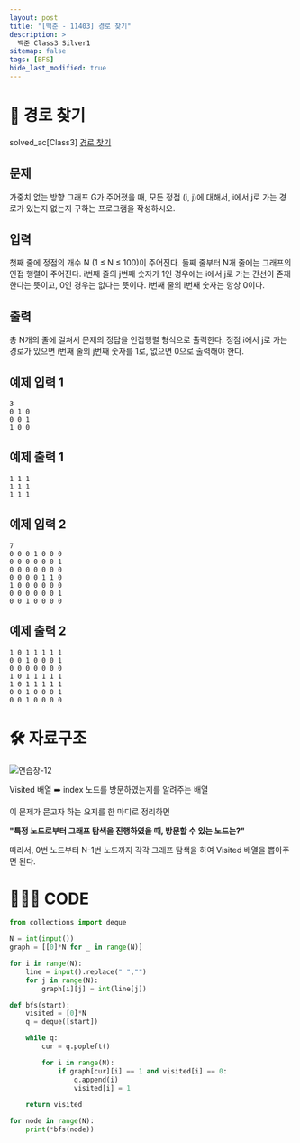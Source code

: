 ```yaml
---
layout: post
title: "[백준 - 11403] 경로 찾기"
description: >
  백준 Class3 Silver1
sitemap: false
tags: [BFS]
hide_last_modified: true
---
```


# 🔎 경로 찾기

solved_ac[Class3] [경로 찾기](https://www.acmicpc.net/problem/11403)

## 문제
가중치 없는 방향 그래프 G가 주어졌을 때, 모든 정점 (i, j)에 대해서, i에서 j로 가는 경로가 있는지 없는지 구하는 프로그램을 작성하시오.

## 입력
첫째 줄에 정점의 개수 N (1 ≤ N ≤ 100)이 주어진다. 둘째 줄부터 N개 줄에는 그래프의 인접 행렬이 주어진다. i번째 줄의 j번째 숫자가 1인 경우에는 i에서 j로 가는 간선이 존재한다는 뜻이고, 0인 경우는 없다는 뜻이다. i번째 줄의 i번째 숫자는 항상 0이다.

## 출력
총 N개의 줄에 걸쳐서 문제의 정답을 인접행렬 형식으로 출력한다. 정점 i에서 j로 가는 경로가 있으면 i번째 줄의 j번째 숫자를 1로, 없으면 0으로 출력해야 한다.

## 예제 입력 1 

```
3
0 1 0
0 0 1
1 0 0
```

## 예제 출력 1 

```
1 1 1
1 1 1
1 1 1
```

## 예제 입력 2

```
7
0 0 0 1 0 0 0
0 0 0 0 0 0 1
0 0 0 0 0 0 0
0 0 0 0 1 1 0
1 0 0 0 0 0 0
0 0 0 0 0 0 1
0 0 1 0 0 0 0
```

## 예제 출력 2

```
1 0 1 1 1 1 1
0 0 1 0 0 0 1
0 0 0 0 0 0 0
1 0 1 1 1 1 1
1 0 1 1 1 1 1
0 0 1 0 0 0 1
0 0 1 0 0 0 0
```

# 🛠 자료구조

![연습장-12](https://user-images.githubusercontent.com/88064555/178127142-417c9265-22ce-4659-a3f2-b0c294c54fa3.jpg)

Visited 배열 ➡️ index 노드를 방문하였는지를 알려주는 배열

이 문제가 묻고자 하는 요지를 한 마디로 정리하면 

**"특정 노드로부터 그래프 탐색을 진행하였을 때, 방문할 수 있는 노드는?"**

따라서, 0번 노드부터 N-1번 노드까지 각각 그래프 탐색을 하여 Visited 배열을 뽑아주면 된다.

# 👨🏻‍💻 CODE

```python
from collections import deque

N = int(input())
graph = [[0]*N for _ in range(N)]

for i in range(N):
    line = input().replace(" ","")
    for j in range(N):
        graph[i][j] = int(line[j])

def bfs(start):
    visited = [0]*N
    q = deque([start])

    while q:
        cur = q.popleft()

        for i in range(N):
            if graph[cur][i] == 1 and visited[i] == 0:
                q.append(i)
                visited[i] = 1
    
    return visited

for node in range(N):
    print(*bfs(node))
```

